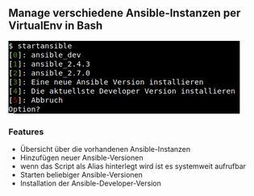 ## Manage verschiedene Ansible-Instanzen per VirtualEnv in Bash

![screenshot](https://raw.githubusercontent.com/techgoat-net/manage_ansible_UI/master/ansible_virtualenv_menu03.png)

### Features

* Übersicht über die vorhandenen Ansible-Instanzen
* Hinzufügen neuer Ansible-Versionen
* wenn das Script als Alias hinterlegt wird ist es systemweit aufrufbar
* Starten beliebiger Ansible-Versionen
* Installation der Ansible-Developer-Version

